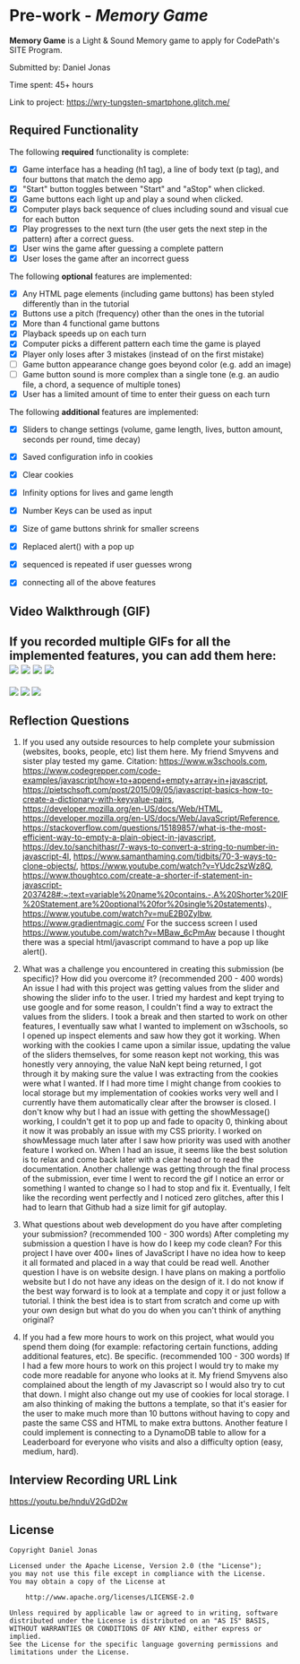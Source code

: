 # Pre-work - *Memory Game*

**Memory Game** is a Light & Sound Memory game to apply for CodePath's SITE Program. 

Submitted by: Daniel Jonas

Time spent: 45+ hours

Link to project: https://wry-tungsten-smartphone.glitch.me/

## Required Functionality

The following **required** functionality is complete:

* [X] Game interface has a heading (h1 tag), a line of body text (p tag), and four buttons that match the demo app
* [X] "Start" button toggles between "Start" and "aStop" when clicked. 
* [X] Game buttons each light up and play a sound when clicked. 
* [X] Computer plays back sequence of clues including sound and visual cue for each button
* [X] Play progresses to the next turn (the user gets the next step in the pattern) after a correct guess. 
* [X] User wins the game after guessing a complete pattern
* [X] User loses the game after an incorrect guess

The following **optional** features are implemented:

* [X] Any HTML page elements (including game buttons) has been styled differently than in the tutorial
* [X] Buttons use a pitch (frequency) other than the ones in the tutorial
* [X] More than 4 functional game buttons
* [X] Playback speeds up on each turn
* [X] Computer picks a different pattern each time the game is played
* [X] Player only loses after 3 mistakes (instead of on the first mistake)
* [ ] Game button appearance change goes beyond color (e.g. add an image)
* [ ] Game button sound is more complex than a single tone (e.g. an audio file, a chord, a sequence of multiple tones)
* [X] User has a limited amount of time to enter their guess on each turn

The following **additional** features are implemented:

- [X] Sliders to change settings (volume, game length, lives, button amount, seconds per round, time decay)
- [X] Saved configuration info in cookies
- [X] Clear cookies
- [X] Infinity options for lives and game length
- [X] Number Keys can be used as input
- [X] Size of game buttons shrink for smaller screens
- [X] Replaced alert() with a pop up
- [X] sequenced is repeated if user guesses wrong
- [X] connecting all of the above features


## Video Walkthrough (GIF)

If you recorded multiple GIFs for all the implemented features, you can add them here:<br>
![](http://g.recordit.co/7z89Pr3vwL.gif)
![](http://g.recordit.co/zknIu1Msju.gif)
![](http://g.recordit.co/lc5oAfUbfb.gif)
![](http://g.recordit.co/atkLI7tsia.gif)
---
![](http://g.recordit.co/Fk2aDq0BEU.gif)
![](http://g.recordit.co/sAXUdSlJjY.gif)
![](http://g.recordit.co/ErHsB5xOYT.gif)



## Reflection Questions
1. If you used any outside resources to help complete your submission (websites, books, people, etc) list them here. 
    My friend Smyvens and sister play tested my game.
   Citation:
    https://www.w3schools.com, https://www.codegrepper.com/code-examples/javascript/how+to+append+empty+array+in+javascript, https://pietschsoft.com/post/2015/09/05/javascript-basics-how-to-create-a-dictionary-with-keyvalue-pairs, https://developer.mozilla.org/en-US/docs/Web/HTML, https://developer.mozilla.org/en-US/docs/Web/JavaScript/Reference, https://stackoverflow.com/questions/15189857/what-is-the-most-efficient-way-to-empty-a-plain-object-in-javascript, https://dev.to/sanchithasr/7-ways-to-convert-a-string-to-number-in-javascript-4l, https://www.samanthaming.com/tidbits/70-3-ways-to-clone-objects/, https://www.youtube.com/watch?v=YUdc2szWz8Q, https://www.thoughtco.com/create-a-shorter-if-statement-in-javascript-2037428#:~:text=variable%20name%20contains.-,A%20Shorter%20IF%20Statement,are%20optional%20for%20single%20statements)., https://www.youtube.com/watch?v=muE2B0Zylbw, https://www.gradientmagic.com/
    For the success screen I used https://www.youtube.com/watch?v=MBaw_6cPmAw because I thought there was a special html/javascript command to have a pop up like alert().

2. What was a challenge you encountered in creating this submission (be specific)? How did you overcome it? (recommended 200 - 400 words)
    An issue I had with this project was getting values from the slider and showing the slider info to the user. I tried my hardest and kept trying to use google and for some reason, I couldn't find a way to extract the values from the sliders. I took a break and then started to work on other features, I eventually saw what I wanted to implement on w3schools, so I opened up inspect elements and saw how they got it working. 
    When working with the cookies I came upon a similar issue, updating the value of the sliders themselves, for some reason kept not working, this was honestly very annoying, the value NaN kept being returned, I got through it by making sure the value I was extracting from the cookies were what I wanted. If I had more time I might change from cookies to local storage but my implementation of cookies works very well and I currently have them automatically clear after the browser is closed.
    I don't know why but I had an issue with getting the showMessage() working, I couldn't get it to pop up and fade to opacity 0, thinking about it now it was probably an issue with my CSS priority. I worked on showMessage much later after I saw how priority was used with another feature I worked on.
    When I had an issue, it seems like the best solution is to relax and come back later with a clear head or to read the documentation.
    Another challenge was getting through the final process of the submission, ever time I went to record the gif I notice an error or something I wanted to change so I had to stop and fix it. Eventually, I felt like the recording went perfectly and I noticed zero glitches, after this I had to learn that Github had a size limit for gif autoplay.

3. What questions about web development do you have after completing your submission? (recommended 100 - 300 words) 
    After completing my submission a question I have is how do I keep my code clean? For this project I have over 400+ lines of JavaScript I have no idea how to keep it all formated and placed in a way that could be read well. Another question I have is on website design. I have plans on making a portfolio website but I do not have any ideas on the design of it. I do not know if the best way forward is to look at a template and copy it or just follow a tutorial. I think the best idea is to start from scratch and come up with your own design but what do you do when you can't think of anything original?

4. If you had a few more hours to work on this project, what would you spend them doing (for example: refactoring certain functions, adding additional features, etc). Be specific. (recommended 100 - 300 words) 
    If I had a few more hours to work on this project I would try to make my code more readable for anyone who looks at it. My friend Smyvens also complained about the length of my Javascript so I would also try to cut that down. I might also change out my use of cookies for local storage. I am also thinking of making the buttons a template, so that it's easier for the user to make much more than 10 buttons without having to copy and paste the same CSS and HTML to make extra buttons. Another feature I could implement is connecting to a DynamoDB table to allow for a Leaderboard for everyone who visits and also a difficulty option (easy, medium, hard).

## Interview Recording URL Link

https://youtu.be/hnduV2GdD2w


## License

    Copyright Daniel Jonas

    Licensed under the Apache License, Version 2.0 (the "License");
    you may not use this file except in compliance with the License.
    You may obtain a copy of the License at

        http://www.apache.org/licenses/LICENSE-2.0

    Unless required by applicable law or agreed to in writing, software
    distributed under the License is distributed on an "AS IS" BASIS,
    WITHOUT WARRANTIES OR CONDITIONS OF ANY KIND, either express or implied.
    See the License for the specific language governing permissions and
    limitations under the License.
